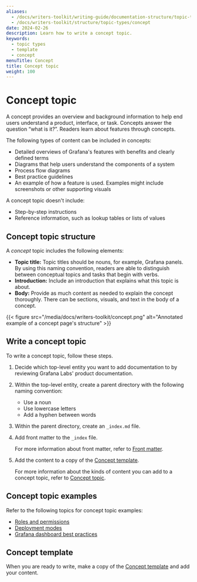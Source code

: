 ```yaml
---
aliases:
  - /docs/writers-toolkit/writing-guide/documentation-structure/topic-types/concept
  - /docs/writers-toolkit/structure/topic-types/concept
date: 2024-02-26
description: Learn how to write a concept topic.
keywords:
  - topic types
  - template
  - concept
menuTitle: Concept
title: Concept topic
weight: 100
---
```


# Concept topic

A concept provides an overview and background information to help end users understand a product, interface, or task.
Concepts answer the question “what is it?”. Readers learn about features through concepts.

The following types of content can be included in concepts:

- Detailed overviews of Grafana's features with benefits and clearly defined terms
- Diagrams that help users understand the components of a system
- Process flow diagrams
- Best practice guidelines
- An example of how a feature is used. Examples might include screenshots or other supporting visuals

A concept topic doesn't include:

- Step-by-step instructions
- Reference information, such as lookup tables or lists of values

## Concept topic structure

A _concept_ topic includes the following elements:

- **Topic title:** Topic titles should be nouns, for example, Grafana panels.
  By using this naming convention, readers are able to distinguish between conceptual topics and tasks that begin with verbs.
- **Introduction:** Include an introduction that explains what this topic is about.
- **Body:** Provide as much content as needed to explain the concept thoroughly.
  There can be sections, visuals, and text in the body of a concept.

{{< figure src="/media/docs/writers-toolkit/concept.png" alt="Annotated example of a concept page's structure" >}}

## Write a concept topic

To write a concept topic, follow these steps.

1. Decide which top-level entity you want to add documentation to by reviewing Grafana Labs' product documentation.
1. Within the top-level entity, create a parent directory with the following naming convention:

   - Use a noun
   - Use lowercase letters
   - Add a hyphen between words

1. Within the parent directory, create an `_index.md` file.
1. Add front matter to the `_index` file.

   For more information about front matter, refer to [Front matter](https://grafana.com/docs/writers-toolkit/write/front-matter/).

1. Add the content to a copy of the [Concept template](https://github.com/grafana/writers-toolkit/blob/main/docs/static/templates/concept-template.md).

   For more information about the kinds of content you can add to a concept topic, refer to [Concept topic](#concept-topic).

## Concept topic examples

Refer to the following topics for concept topic examples:

- [Roles and permissions](https://grafana.com/docs/grafana/latest/administration/roles-and-permissions/)
- [Deployment modes](https://grafana.com/docs/loki/latest/get-started/deployment-modes/)
- [Grafana dashboard best practices](https://grafana.com/docs/grafana/latest/dashboards/build-dashboards/best-practices/)

## Concept template

When you are ready to write, make a copy of the [Concept template](https://github.com/grafana/writers-toolkit/blob/main/docs/static/templates/concept-template.md) and add your content.
